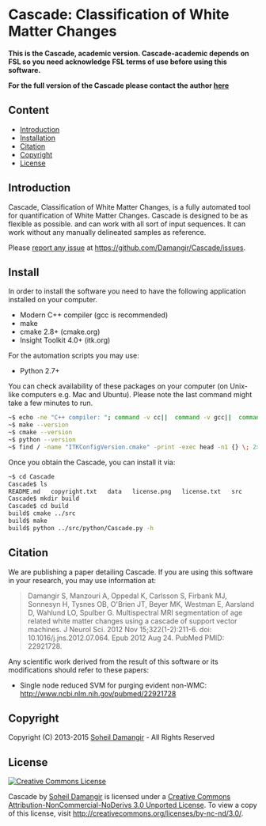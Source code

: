 Cascade: Classification of White Matter Changes
=======

__This is the Cascade, academic version. Cascade-academic depends on FSL so you need acknowledge FSL terms of use before using this software.__

__For the full version of the Cascade please contact the author [here](http://www.linkedin.com/in/soheildamangir)__


Content
-------
* [Introduction](#introduction)
* [Installation](#install)
* [Citation](#citation)
* [Copyright](#copyright)
* [License](#license)


Introduction
-------
Cascade, Classification of White Matter Changes, is a fully automated tool for quantification of White Matter Changes. Cascade is designed to be as flexible as possible. and can work with all sort of input sequences. It can work without any manually delineated samples as reference.

Please [report any issue](https://github.com/Damangir/Cascade/issues) at https://github.com/Damangir/Cascade/issues.

Install
-------
In order to install the software you need to have the following application installed on your computer.

 * Modern C++ compiler (gcc is recommended)
 * make
 * cmake 2.8+ (cmake.org)
 * Insight Toolkit 4.0+ (itk.org)

For the automation scripts you may use:
 * Python 2.7+

You can check availability of these packages on your computer (on Unix-like computers e.g. Mac and Ubuntu). Please note the last command might take a few minutes to run.
```bash
~$ echo -ne "C++ compiler: "; command -v cc||  command -v gcc||  command -v clang||  command -v c++||  echo "No C++ compiler found"
~$ make --version
~$ cmake --version
~$ python --version
~$ find / -name "ITKConfigVersion.cmake" -print -exec head -n1 {} \; 2>/dev/null
```

Once you obtain the Cascade, you can install it via:
```bash
~$ cd Cascade
Cascade$ ls
README.md   copyright.txt   data   license.png   license.txt   src
Cascade$ mkdir build
Cascade$ cd build
build$ cmake ../src
build$ make
build$ python ../src/python/Cascade.py -h
```


Citation
-------
We are publishing a paper detailing Cascade. If you are using this software in your research, you may use information at:

> Damangir S, Manzouri A, Oppedal K, Carlsson S, Firbank MJ, Sonnesyn H, Tysnes OB, O'Brien JT, Beyer MK, Westman E, Aarsland D, Wahlund LO, Spulber G. Multispectral MRI segmentation of age related white matter changes using a cascade of support vector machines. J Neurol Sci. 2012 Nov 15;322(1-2):211-6. doi: 10.1016/j.jns.2012.07.064. Epub 2012 Aug 24. PubMed PMID: 22921728.

Any scientific work derived from the result of this software or its modifications should refer to these papers:
* Single node reduced SVM for purging evident non-WMC: http://www.ncbi.nlm.nih.gov/pubmed/22921728

Copyright
-------
Copyright (C) 2013-2015 [Soheil Damangir](http://www.linkedin.com/in/soheildamangir) - All Rights Reserved

License
-------
[![Creative Commons License](https://raw.github.com/Damangir/Cascade/master/license.png "Creative Commons License")](http://creativecommons.org/licenses/by-nc-nd/3.0/)

Cascade by [Soheil Damangir](http://www.linkedin.com/in/soheildamangir) is licensed under a [Creative Commons Attribution-NonCommercial-NoDerivs 3.0 Unported License](http://creativecommons.org/licenses/by-nc-nd/3.0/).
To view a copy of this license, visit http://creativecommons.org/licenses/by-nc-nd/3.0/.
